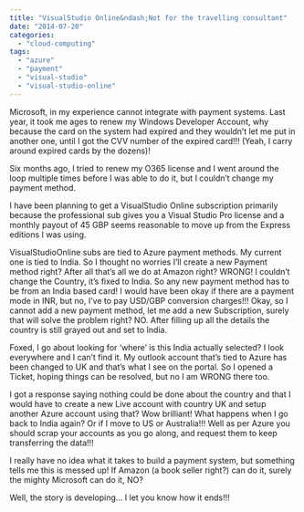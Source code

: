 ```yaml
---
title: "VisualStudio Online&ndash;Not for the travelling consultant"
date: "2014-07-20"
categories: 
  - "cloud-computing"
tags: 
  - "azure"
  - "payment"
  - "visual-studio"
  - "visual-studio-online"
---
```


Microsoft, in my experience cannot integrate with payment systems. Last year, it took me ages to renew my Windows Developer Account, why because the card on the system had expired and they wouldn’t let me put in another one, until I got the CVV number of the expired card!!! (Yeah, I carry around expired cards by the dozens)!

Six months ago, I tried to renew my O365 license and I went around the loop multiple times before I was able to do it, but I couldn’t change my payment method.

I have been planning to get a VisualStudio Online subscription primarily because the professional sub gives you a Visual Studio Pro license and a monthly payout of 45 GBP seems reasonable to move up from the Express editions I was using.

VisualStudioOnline subs are tied to Azure payment methods. My current one is tied to India. So I thought no worries I’ll create a new Payment method right? After all that’s all we do at Amazon right? WRONG! I couldn’t change the Country, it’s fixed to India. So any new payment method has to be from an India based card! I would have been okay if there are a payment mode in INR, but no, I’ve to pay USD/GBP conversion charges!!! Okay, so I cannot add a new payment method, let me add a new Subscription, surely that will solve the problem right? NO. After filling up all the details the country is still grayed out and set to India.

Foxed, I go about looking for ‘where’ is this India actually selected? I look everywhere and I can’t find it. My outlook account that’s tied to Azure has been changed to UK and that’s what I see on the portal. So I opened a Ticket, hoping things can be resolved, but no I am WRONG there too.

I got a response saying nothing could be done about the country and that I would have to create a new Live account with country UK and setup another Azure account using that? Wow brilliant! What happens when I go back to India again? Or if I move to US or Australia!!! Well as per Azure you should scrap your accounts as you go along, and request them to keep transferring the data!!!

I really have no idea what it takes to build a payment system, but something tells me this is messed up! If Amazon (a book seller right?) can do it, surely the mighty Microsoft can do it, NO?

Well, the story is developing… I let you know how it ends!!!
